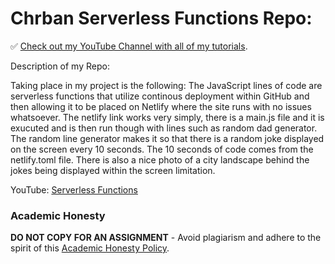 # Chrban Serverless Functions Repo:

✅ [Check out my YouTube Channel with all of my tutorials](https://www.youtube.com/DaveGrayTeachesCode).

Description of my Repo: 

Taking place in my project is the following: The JavaScript lines of code are serverless functions that utilize continous deployment within GitHub and then allowing it to be placed on Netlify where the site runs with no issues whatsoever. The netlify link works very simply, there is a main.js file and it is exucuted and is then run though with lines such as random dad generator. The random line generator makes it so that there is a random joke displayed on the screen every 10 seconds. The 10 seconds of code comes from the netlify.toml file. There is also a nice photo of a city landscape behind the jokes being displayed within the screen limitation. 

YouTube: [Serverless Functions](https://youtu.be/J7RKx8f4Frs)

### Academic Honesty

**DO NOT COPY FOR AN ASSIGNMENT** - Avoid plagiarism and adhere to the spirit of this [Academic Honesty Policy](https://www.freecodecamp.org/news/academic-honesty-policy/).
